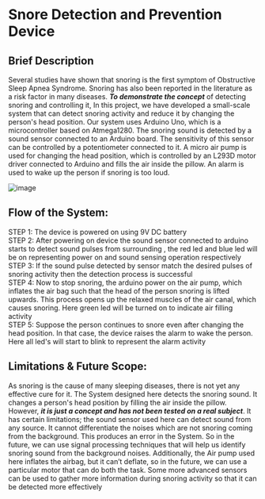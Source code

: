 # Snore Detection and Prevention Device

##   <b>Brief Description</b>

Several studies have shown that snoring is the first symptom of Obstructive Sleep Apnea Syndrome. Snoring has also been reported in the literature as a risk factor in many diseases. ***To demonstrate the concept*** of detecting snoring and controlling it, In this project, we have developed a small-scale system that can detect snoring activity and reduce it by changing the person's head position. Our system uses Arduino Uno, which is a microcontroller based on Atmega1280. The snoring sound is detected by a sound sensor connected to an Arduino board. The sensitivity of this sensor can be controlled by a potentiometer connected to it. A micro air pump is used for changing the head position, which is controlled by an L293D motor driver connected to Arduino and fills the air inside the pillow. An alarm is used to wake up the person if snoring is too loud. 


![image](https://user-images.githubusercontent.com/53033119/148647177-042ce1b8-cfa0-4851-8b2b-5545f520894c.png)

##   <b>Flow of the System:</b>

STEP 1: The device is powered on using 9V DC battery<br/>
STEP 2: After powering on device the sound sensor connected to arduino starts to detect sound pulses from surrounding , the red led and blue led will be on representing power on and sound sensing operation respectively<br/>
STEP 3: If the sound pulse detected by sensor match the desired pulses of snoring activity then the detection process is successful<br/>
STEP 4: Now to stop snoring, the arduino power on the air pump, which inflates the air bag such that the head of the person snoring is lifted upwards. This process opens up the relaxed muscles of the air canal, which causes snoring. Here green led will be turned on to indicate air filling activity<br/>
STEP 5: Suppose the person continues to snore even after changing the head position. In that case, the device raises the alarm to wake the person. Here all led's will start to blink to represent the alarm activity<br/>

##   <b>Limitations & Future Scope:</b>

As snoring is the cause of many sleeping diseases, there is not yet any effective cure for it. The System designed here detects the snoring sound. It changes a person's head position by filling the air inside the pillow. However, ***it is just a concept and has not been tested on a real subject***. It has certain limitations; the sound sensor used here can detect sound from any source. It cannot differentiate the noises which are not snoring coming from the background. This produces an error in the System. So in the future, we can use signal processing techniques that will help us identify snoring sound from the background noises. Additionally, the Air pump used here inflates the airbag, but it can’t deflate, so in the future, we can use a particular motor that can do both the task. Some more advanced sensors can be used to gather more information during snoring activity so that it can be detected more effectively 





